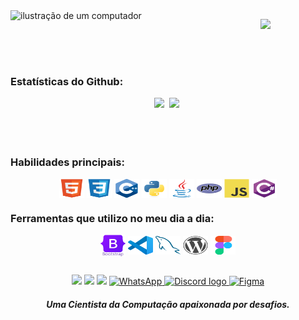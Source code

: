 
<div style="display: flex; align-items: left;">
  <img src="https://raw.githubusercontent.com/MicaelliMedeiros/micaellimedeiros/master/image/computer-illustration.png" alt="ilustração de um computador" min-width="400px" max-width="400px" width="400px" align="right">
  <p align="left"> 
   <img src="https://readme-typing-svg.herokuapp.com/?font=Courier+New&size=20&left=true&vCenter=true&width=500&height=60&color=FF69B4&duration=4000&lines=Olá!+👋;+me+chamo+Letícia+Souza!;" />
</p>
  
</div>


<br>
<br>

<h3 align="left">Estatísticas do Github:</h3>
<div align="center">
  <a href="https://github.com/lettciaszza"><img height="145em" src="https://github-readme-stats.vercel.app/api?username=lettciaszza&show_icons=true&theme=dracula&include_all_commits=true&count_private=true&hide_border=true"></a>&nbsp;
 <a href="https://github.com/lettciaszza"><img height="145em" src="https://github-readme-stats.vercel.app/api/top-langs/?username=lettciaszza&layout=compact&langs_count=7&theme=dracula&hide_border=true"></a>&nbsp;
                                            
<div style="display: inline_block">
<br>
<br>
<br>
  
<h3 align="left">Habilidades principais:</h3>
<img align="center" alt="Leticia-HTML" height="30" width="40" src="https://raw.githubusercontent.com/devicons/devicon/master/icons/html5/html5-original.svg">
<img align="center" alt="Leticia-CSS" height="30" width="40" src="https://raw.githubusercontent.com/devicons/devicon/master/icons/css3/css3-original.svg">
<img align="center" alt="C++" height="30" width="40" src="https://raw.githubusercontent.com/devicons/devicon/master/icons/cplusplus/cplusplus-original.svg">
<img align="center" alt="Python" height="30" width="40" src="https://raw.githubusercontent.com/devicons/devicon/master/icons/python/python-original.svg">
<img align="center" alt="Java" height="30" width="40" src="https://raw.githubusercontent.com/devicons/devicon/master/icons/java/java-original.svg">
<img align="center" alt="PHP" height="30" width="40" src="https://raw.githubusercontent.com/devicons/devicon/master/icons/php/php-original.svg">
<img align="center" alt="Javascript" height="30" width="40" src="https://raw.githubusercontent.com/devicons/devicon/master/icons/javascript/javascript-original.svg">
<img align="center" alt="C#" height="30" width="40" src="https://raw.githubusercontent.com/devicons/devicon/master/icons/csharp/csharp-original.svg">



  
  <h3 align="left">Ferramentas que utilizo no meu dia a dia:</h3>
  <img align="center" alt="Leticia-Bootstrap" height="35" width="40" src="https://raw.githubusercontent.com/devicons/devicon/master/icons/bootstrap/bootstrap-original-wordmark.svg">
  <img align="center" alt="Visual Studio Code logo" height="30" width="40" src="https://raw.githubusercontent.com/devicons/devicon/master/icons/vscode/vscode-original.svg">
<img align="center" alt="MySQL" height="30" width="40" src="https://raw.githubusercontent.com/devicons/devicon/master/icons/mysql/mysql-original.svg">
<img align="center" alt="WordPress" height="30" width="40" src="https://raw.githubusercontent.com/devicons/devicon/master/icons/wordpress/wordpress-plain.svg">
<img align="center" alt="Figma" height="30" width="40" src="https://raw.githubusercontent.com/devicons/devicon/master/icons/figma/figma-original.svg">



##

  <div>
    <a href="https://www.linkedin.com/in/let%C3%ADcia-souza-257888150/" target_"black"><img src="https://img.shields.io/badge/LinkedIn-0077B5?style=for-the-badge&logo=linkedin&logoColor=white" target_"black"></a>
    <a href = "mailto:leticiaszza@outlook.com" target_"black"><img src="https://img.shields.io/badge/Gmail-D14836?style=for-the-badge&logo=gmail&logoColor=white" target_"black"></a>
     <a href="https://www.instagram.com/lettciaszza/" target="_blank"><img src="https://img.shields.io/badge/-Instagram-%23E4405F?style=for-the-badge&logo=instagram&logoColor=white" target="_blank"></a>
    <a href="https://wa.me/5532998846889" target="_blank">
  <img src="https://img.shields.io/badge/WhatsApp-25D366?style=for-the-badge&logo=whatsapp&logoColor=white" alt="WhatsApp">
</a>
  <a href="https://discord.gg/leticiasouza1285" target="_blank">
  <img src="https://img.shields.io/badge/Discord-7289DA?style=for-the-badge&logo=discord&logoColor=white" alt="Discord logo">
</a>
    <a href="https://www.figma.com/files/team/1359511591150396369" target="_blank">
  <img src="https://img.shields.io/badge/Figma-F24E1E?style=for-the-badge&logo=figma&logoColor=white" alt="Figma">
</a>
  </div>
  


<h5>Uma Cientista da Computação apaixonada por desafios.</h5>

